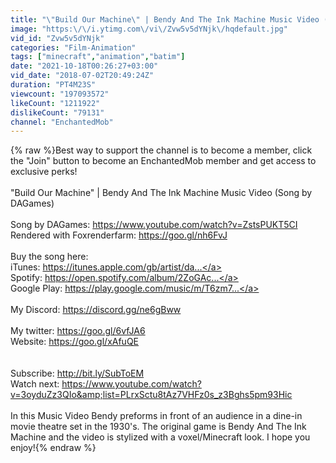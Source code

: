 ```yaml
---
title: "\"Build Our Machine\" | Bendy And The Ink Machine Music Video (Song by DAGames)"
image: "https:\/\/i.ytimg.com\/vi\/Zvw5v5dYNjk\/hqdefault.jpg"
vid_id: "Zvw5v5dYNjk"
categories: "Film-Animation"
tags: ["minecraft","animation","batim"]
date: "2021-10-18T00:26:27+03:00"
vid_date: "2018-07-02T20:49:24Z"
duration: "PT4M23S"
viewcount: "197093572"
likeCount: "1211922"
dislikeCount: "79131"
channel: "EnchantedMob"
---
```

{% raw %}Best way to support the channel is to become a member, click the &quot;Join&quot; button to become an EnchantedMob member and get access to exclusive perks!<br /><br />&quot;Build Our Machine&quot; | Bendy And The Ink Machine Music Video (Song by DAGames)<br /><br />Song by DAGames: <a rel="nofollow" target="blank" href="https://www.youtube.com/watch?v=ZstsPUKT5CI">https://www.youtube.com/watch?v=ZstsPUKT5CI</a><br />Rendered with Foxrenderfarm: <a rel="nofollow" target="blank" href="https://goo.gl/nh6FvJ">https://goo.gl/nh6FvJ</a><br /><br />Buy the song here:<br />iTunes: <a rel="nofollow" target="blank" href="https://itunes.apple.com/gb/artist/da...">https://itunes.apple.com/gb/artist/da...</a><br />Spotify: <a rel="nofollow" target="blank" href="https://open.spotify.com/album/2ZoGAc...">https://open.spotify.com/album/2ZoGAc...</a><br />Google Play: <a rel="nofollow" target="blank" href="https://play.google.com/music/m/T6zm7...">https://play.google.com/music/m/T6zm7...</a><br /><br />My Discord: <a rel="nofollow" target="blank" href="https://discord.gg/ne6gBww">https://discord.gg/ne6gBww</a><br /><br />My twitter: <a rel="nofollow" target="blank" href="https://goo.gl/6vfJA6">https://goo.gl/6vfJA6</a><br />Website: <a rel="nofollow" target="blank" href="https://goo.gl/xAfuQE">https://goo.gl/xAfuQE</a><br /><br /><br />Subscribe: <a rel="nofollow" target="blank" href="http://bit.ly/SubToEM">http://bit.ly/SubToEM</a><br />Watch next: <a rel="nofollow" target="blank" href="https://www.youtube.com/watch?v=3oyduZz3QIo&amp;list=PLrxSctu8tAz7VHFz0s_z3Bghs5pm93Hic">https://www.youtube.com/watch?v=3oyduZz3QIo&amp;list=PLrxSctu8tAz7VHFz0s_z3Bghs5pm93Hic</a><br /><br />In this Music Video Bendy preforms in front of an audience in a dine-in movie theatre set in the 1930's. The original game is Bendy And The Ink Machine and the video is stylized with a voxel/Minecraft look. I hope you enjoy!{% endraw %}
